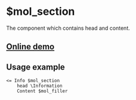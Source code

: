# $mol_section

The component which contains head and content.

## [Online demo](http://eigenmethod.github.io/mol/#demo=mol_section)

## Usage example

```
<= Info $mol_section
	head \Information
	Content $mol_filler
```
